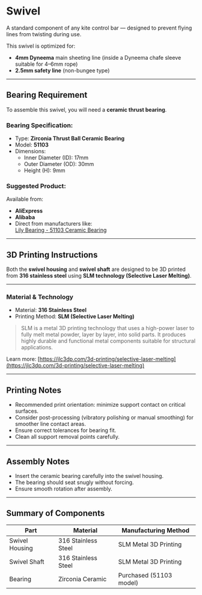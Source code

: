 # Swivel

A standard component of any kite control bar — designed to prevent flying lines from twisting during use.

This swivel is optimized for:
- **4mm Dyneema** main sheeting line (inside a Dyneema chafe sleeve suitable for 4–6mm rope)
- **2.5mm safety line** (non-bungee type)

---

## Bearing Requirement

To assemble this swivel, you will need a **ceramic thrust bearing**.

### Bearing Specification:
- Type: **Zirconia Thrust Ball Ceramic Bearing**  
- Model: **51103**  
- Dimensions:  
  - Inner Diameter (ID): 17mm  
  - Outer Diameter (OD): 30mm  
  - Height (H): 9mm  

### Suggested Product:
Available from:
- **AliExpress**  
- **Alibaba**  
- Direct from manufacturers like:  
  [Lily Bearing - 51103 Ceramic Bearing](https://www.lily-bearing.com/products/ce51103zr/)

---

## 3D Printing Instructions

Both the **swivel housing** and **swivel shaft** are designed to be 3D printed from **316 stainless steel** using **SLM technology (Selective Laser Melting)**.

---

### Material & Technology
- Material: **316 Stainless Steel**  
- Printing Method: **SLM (Selective Laser Melting)**

> SLM is a metal 3D printing technology that uses a high-power laser to fully melt metal powder, layer by layer, into solid parts. It produces highly durable and functional metal components suitable for structural applications.

Learn more: [https://jlc3dp.com/3d-printing/selective-laser-melting](https://jlc3dp.com/3d-printing/selective-laser-melting)

---

## Printing Notes
- Recommended print orientation: minimize support contact on critical surfaces.  
- Consider post-processing (vibratory polishing or manual smoothing) for smoother line contact areas.  
- Ensure correct tolerances for bearing fit.  
- Clean all support removal points carefully.

---

## Assembly Notes
- Insert the ceramic bearing carefully into the swivel housing.  
- The bearing should seat snugly without forcing.  
- Ensure smooth rotation after assembly.

---

## Summary of Components
| Part               | Material               | Manufacturing Method     |
|-------------------|------------------------|--------------------------|
| Swivel Housing    | 316 Stainless Steel    | SLM Metal 3D Printing    |
| Swivel Shaft      | 316 Stainless Steel    | SLM Metal 3D Printing    |
| Bearing           | Zirconia Ceramic       | Purchased (51103 model)  |

